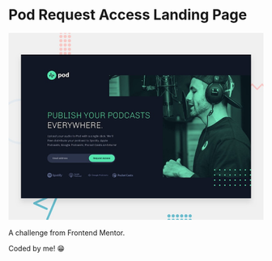 # Pod Request Access Landing Page

![Design preview for the Pod Request Landing Page challenge.](./public/assets/img/preview.jpg)

A challenge from Frontend Mentor.

Coded by me! 😁

